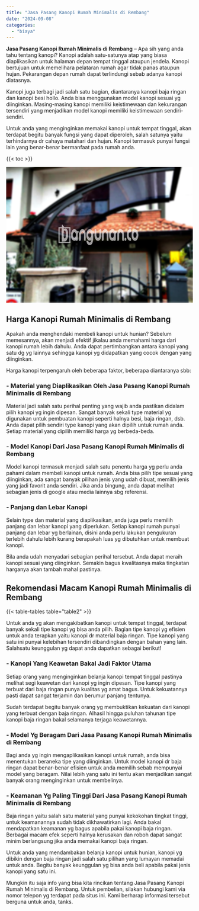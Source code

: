 ```yaml
---
title: "Jasa Pasang Kanopi Rumah Minimalis di Rembang"
date: "2024-09-08"
categories: 
  - "biaya"
---
```


**Jasa Pasang Kanopi Rumah Minimalis di Rembang** – Apa sih yang anda tahu tentang kanopi? Kanopi adalah satu-satunya atap yang biasa diaplikasikan untuk halaman depan tempat tinggal ataupun jendela. Kanopi bertujuan untuk memelihara pelataran rumah agar tidak panas ataupun hujan. Pekarangan depan rumah dapat terlindungi sebab adanya kanopi diatasnya.

Kanopi juga terbagi jadi salah satu bagian, diantaranya kanopi baja ringan dan kanopi besi hollo. Anda bisa menggunakan model kanopi sesuai yg diinginkan. Masing-masing kanopi memiliki keistimewaan dan kekurangan tersendiri yang menjadikan model kanopi memiliki keistimewaan sendiri-sendiri.

Untuk anda yang menginginkan memakai kanopi untuk tempat tinggal, akan terdapat begitu banyak fungsi yang dapat diperoleh, salah satunya yaitu terhindarnya dr cahaya matahari dan hujan. Kanopi termasuk punyai fungsi lain yang benar-benar bermanfaat pada rumah anda.

{{< toc >}}

![Jasa Pasang Kanopi Rumah Minimalis di Rembang](/images/harga-kanopi-minimalis-04.png)

## Harga Kanopi Rumah Minimalis di Rembang

Apakah anda menghendaki membeli kanopi untuk hunian? Sebelum memesannya, akan menjadi efektif jikalau anda memahami harga dari kanopi rumah lebih dahulu. Anda dapat pertimbangkan antara kanopi yang satu dg yg lainnya sehingga kanopi yg didapatkan yang cocok dengan yang diinginkan.

Harga kanopi terpengaruh oleh beberapa faktor, beberapa diantaranya sbb:

### \- Material yang Diaplikasikan Oleh Jasa Pasang Kanopi Rumah Minimalis di Rembang

Material jadi salah satu perihal penting yang wajib anda pastikan didalam pilih kanopi yg ingin dipesan. Sangat banyak sekali type material yg digunakan untuk pembuatan kanopi seperti halnya besi, baja ringan, dsb. Anda dapat pilih sendiri type kanopi yang akan dipilih untuk rumah anda. Setiap material yang dipilih memiliki harga yg berbeda-beda.

### \- Model Kanopi Dari Jasa Pasang Kanopi Rumah Minimalis di Rembang

Model kanopi termasuk menjadi salah satu penentu harga yg perlu anda pahami dalam membeli kanopi untuk rumah. Anda bisa pilih tipe sesuai yang diinginkan, ada sangat banyak pilihan jenis yang udah dibuat, memilih jenis yang jadi favorit anda sendiri. Jika anda bingung, anda dapat melihat sebagian jenis di google atau media lainnya sbg referensi.

### \- Panjang dan Lebar Kanopi

Selain type dan material yang diaplikasikan, anda juga perlu memilih panjang dan lebar kanopi yang diperlukan. Setiap kanopi rumah punyai panjang dan lebar yg berlainan, disini anda perlu lakukan pengukuran terlebih dahulu lebih kurang berapakah luas yg dibutuhkan untuk membuat kanopi.

Bila anda udah menyadari sebagian perihal tersebut. Anda dapat meraih kanopi sesuai yang diinginkan. Semakin bagus kwalitasnya maka tingkatan harganya akan tambah mahal pastinya.

## Rekomendasi Macam Kanopi Rumah Minimalis di Rembang

{{< table-tables table="table2" >}}

Untuk anda yg akan mengakibatkan kanopi untuk tempat tinggal, terdapat banyak sekali tipe kanopi yg bisa anda pilih. Bagian tipe kanopi yg efisien untuk anda terapkan yaitu kanopi dr material baja ringan. Tipe kanopi yang satu ini punyai kelebihan tersendiri dibandingkan dengan bahan yang lain. Salahsatu keunggulan yg dapat anda dapatkan sebagai berikut!

### \- Kanopi Yang Keawetan Bakal Jadi Faktor Utama

Setiap orang yang menginginkan belanja kanopi tempat tinggal pastinya melihat segi keawetan dari kanopi yg ingin dipesan. Tipe kanopi yang terbuat dari baja ringan punya kualitas yg amat bagus. Untuk kekuatannya pasti dapat sangat terjamin dan berumur panjang tentunya.

Sudah terdapat begitu banyak orang yg membuktikan kekuatan dari kanopi yang terbuat dengan baja ringan. Alhasil hingga puluhan tahunan tipe kanopi baja ringan bakal selamanya terjaga keawetannya.

### \- Model Yg Beragam Dari Jasa Pasang Kanopi Rumah Minimalis di Rembang

Bagi anda yg ingin mengaplikasikan kanopi untuk rumah, anda bisa menentukan beraneka tipe yang diinginkan. Untuk model kanopi dr baja ringan dapat benar-benar efisien untuk anda memilih sebab mempunyai model yang beragam. Nilai lebih yang satu ini tentu akan menjadikan sangat banyak orang menginginkan untuk membelinya.

### \- Keamanan Yg Paling Tinggi Dari Jasa Pasang Kanopi Rumah Minimalis di Rembang

Baja ringan yaitu salah satu material yang punyai kekokohan tingkat tinggi, untuk keamanannya sudah tidak dikhawatirkan lagi. Anda bakal mendapatkan keamanan yg bagus apabila pakai kanopi baja ringan. Berbagai macam efek seperti halnya kerusakan dan roboh dapat sangat minim berlangsung jika anda memakai kanopi baja ringan.

Untuk anda yang mendambakan belanja kanopi untuk hunian, kanopi yg dibikin dengan baja ringan jadi salah satu pilihan yang lumayan memadai untuk anda. Begitu banyak keunggulan yg bisa anda beli apabila pakai jenis kanopi yang satu ini.

Mungkin itu saja info yang bisa kita rincikan tentang Jasa Pasang Kanopi Rumah Minimalis di Rembang. Untuk pembelian, silakan hubungi kami via nomor telepon yg terdapat pada situs ini. Kami berharap informasi tersebut berguna untuk anda, tanks.
